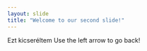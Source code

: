 ```yaml
---
layout: slide
title: "Welcome to our second slide!"
---
```

Ezt kicseréltem
Use the left arrow to go back!
